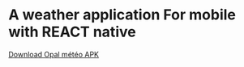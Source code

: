 # A weather application For mobile with REACT native

<a id="raw-url" href="https://github.com/xive30/MeteoCDA/raw/main/opalMeteo.apk">Download Opal météo APK</a>